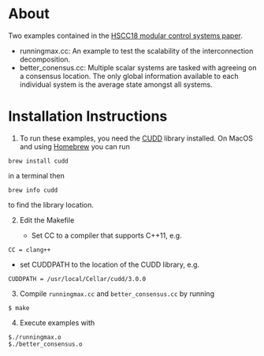 
[paper]: https://people.eecs.berkeley.edu/~eskim/papers/HSCC18_preprint.pdf

About
============

Two examples contained in the [HSCC18 modular control systems paper][paper].

- runningmax.cc: An example to test the scalability of the interconnection decomposition. 
- better_conensus.cc: Multiple scalar systems are tasked with agreeing on a consensus location. The only global information available to each individual system is the average state amongst all systems. 


Installation Instructions 
============

1. To run these examples, you need the [CUDD](http://vlsi.colorado.edu/~fabio/CUDD/) library installed. On MacOS and using [Homebrew](https://brew.sh/) you can run 
```
brew install cudd 
```
in a terminal then
```
brew info cudd
```
to find the library location.

2. Edit the Makefile 
   
   - Set CC to a compiler that supports C++11, e.g.
  ```
  CC = clang++
  ```
   
   - set CUDDPATH to the location of the CUDD library, e.g.
```
CUDDPATH = /usr/local/Cellar/cudd/3.0.0
```

3. Compile `runningmax.cc` and `better_consensus.cc` by running
  ```
  $ make 
  ``` 

4. Execute examples with
  ```
  $./runningmax.o
  $./better_consensus.o
  ```

